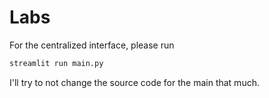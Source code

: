 # Labs

For the centralized interface, please run

```bash
streamlit run main.py
```

I'll try to not change the source code for the main that much.